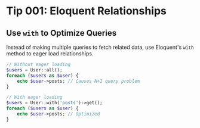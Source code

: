 # Tip 001: Eloquent Relationships

## Use `with` to Optimize Queries
Instead of making multiple queries to fetch related data, use Eloquent's `with` method to eager load relationships.

```php
// Without eager loading
$users = User::all();
foreach ($users as $user) {
    echo $user->posts; // Causes N+1 query problem
}

// With eager loading
$users = User::with('posts')->get();
foreach ($users as $user) {
    echo $user->posts; // Optimized
}
```
